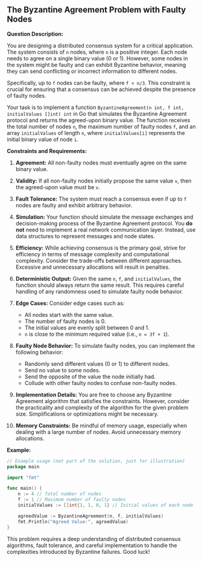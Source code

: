 ## The Byzantine Agreement Problem with Faulty Nodes

**Question Description:**

You are designing a distributed consensus system for a critical application. The system consists of `n` nodes, where `n` is a positive integer. Each node needs to agree on a single binary value (0 or 1). However, some nodes in the system might be faulty and can exhibit Byzantine behavior, meaning they can send conflicting or incorrect information to different nodes.

Specifically, up to `f` nodes can be faulty, where `f < n/3`. This constraint is crucial for ensuring that a consensus can be achieved despite the presence of faulty nodes.

Your task is to implement a function `ByzantineAgreement(n int, f int, initialValues []int) int` in Go that simulates the Byzantine Agreement protocol and returns the agreed-upon binary value. The function receives the total number of nodes `n`, the maximum number of faulty nodes `f`, and an array `initialValues` of length `n`, where `initialValues[i]` represents the initial binary value of node `i`.

**Constraints and Requirements:**

1.  **Agreement:** All non-faulty nodes must eventually agree on the same binary value.

2.  **Validity:** If all non-faulty nodes initially propose the same value `v`, then the agreed-upon value must be `v`.

3.  **Fault Tolerance:** The system must reach a consensus even if up to `f` nodes are faulty and exhibit arbitrary behavior.

4.  **Simulation:** Your function should simulate the message exchanges and decision-making process of the Byzantine Agreement protocol. You **do not** need to implement a real network communication layer. Instead, use data structures to represent messages and node states.

5.  **Efficiency:** While achieving consensus is the primary goal, strive for efficiency in terms of message complexity and computational complexity. Consider the trade-offs between different approaches.  Excessive and unnecessary allocations will result in penalties.

6.  **Deterministic Output:** Given the same `n`, `f`, and `initialValues`, the function should always return the same result. This requires careful handling of any randomness used to simulate faulty node behavior.

7.  **Edge Cases:** Consider edge cases such as:

    *   All nodes start with the same value.
    *   The number of faulty nodes is 0.
    *   The initial values are evenly split between 0 and 1.
    *   `n` is close to the minimum required value (i.e., `n = 3f + 1`).

8. **Faulty Node Behavior:** To simulate faulty nodes, you can implement the following behavior:

    * Randomly send different values (0 or 1) to different nodes.
    * Send no value to some nodes.
    * Send the opposite of the value the node initially had.
    * Collude with other faulty nodes to confuse non-faulty nodes.

9. **Implementation Details:** You are free to choose any Byzantine Agreement algorithm that satisfies the constraints. However, consider the practicality and complexity of the algorithm for the given problem size. Simplifications or optimizations might be necessary.

10. **Memory Constraints:** Be mindful of memory usage, especially when dealing with a large number of nodes. Avoid unnecessary memory allocations.

**Example:**

```go
// Example usage (not part of the solution, just for illustration)
package main

import "fmt"

func main() {
	n := 4 // Total number of nodes
	f := 1 // Maximum number of faulty nodes
	initialValues := []int{1, 1, 0, 1} // Initial values of each node

	agreedValue := ByzantineAgreement(n, f, initialValues)
	fmt.Println("Agreed Value:", agreedValue)
}
```

This problem requires a deep understanding of distributed consensus algorithms, fault tolerance, and careful implementation to handle the complexities introduced by Byzantine failures. Good luck!
